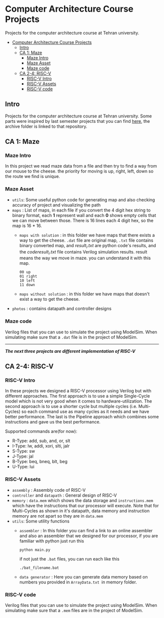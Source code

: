 # Computer Architecture Course Projects
Projects for the computer architecture course at Tehran university.

- [Computer Architecture Course Projects](#computer-architecture-course-projects)
  - [Intro](#intro)
  - [CA 1: Maze](#ca-1-maze)
    - [Maze Intro](#maze-intro)
    - [Maze Asset](#maze-asset)
    - [Maze code](#maze-code)
  - [CA 2-4: RISC-V](#ca-2-4-risc-v)
    - [RISC-V  Intro](#risc-v--intro)
    - [RISC-V Assets](#risc-v-assets)
    - [RISC-V code](#risc-v-code)

## Intro

Projects for the computer architecture course at Tehran university. Some parts were inspired by last semester projects that you can find [here](https://github.com/MisaghM/Computer-Architecture-Course-Projects), the archive folder is linked to that repository.

## CA 1: Maze

### Maze Intro
In this project we read maze data from a file and then try to find a way from our mouse to the cheese. the priority for moving is up, right, left, down so the route we find is unique.

### Maze Asset

- `utils`: Some useful python code for generating map and also checking accuracy of project and visualizing the path
- `maps` : List of maps, in each file if you convert the 4 digit hex string to binary format, each **1** represent wall and each **0** shows empty cells that we can move between those. There is 16 lines each 4 digit hex, so the map is 16 * 16.
    - `maps with solution` : in this folder we have maps that there exists a way to get the cheese. `.dat` file are original map, `.txt` file contains binary converted map, and $result_{i}.txt$ are python code's results, and the $code result_{i}.txt$ file contains Verilog simulation results. result means the way we move in maze. you can understand it with this map.

        ```text
        00 up
        01 right
        10 left
        11 down
        ```

    - `maps without solution` : in this folder we have maps that doesn't exist a way to get the cheese.
- `photos`    : contains datapath and controller designs

### Maze code

Verilog files that you can use to simulate the project using ModelSim. When simulating make sure that a `.dat` file is in the project of ModelSim.

---

***The next three projects are different implementation of RISC-V***
## CA 2-4: RISC-V
### RISC-V  Intro
In these projects we designed a RISC-V processor using Verilog but with different approaches. The first approach is to use a simple Single-Cycle model which is not very good when it comes to hardware-utilization. The second approach is to use a shorter cycle but multiple cycles (i.e. Multi-Cycles) so each command use as many cycles as it needs and we have better performance. The last is the Pipeline approach which combines some instructions and gave us the best performance.

Supported commands are(for now):

- R-Type: add, sub, and, or, slt
- I-Type: lw, addi, xori, slti, jalr
- S-Type: sw
- J-Type: jal
- B-Type: beq, bneq, blt, beg
- U-Type: lui

### RISC-V Assets

- `assembly`  : Assembly code of RISC-V
- `controller` and `datapath` : General design of RISC-V 
- `memory` : `data.mem` which shows the data storage and `instructions.mem` which have the instructions that our processor will execute. Note that for Multi-Cycles as shown in it's datapath, data memory and instruction memory are not apart so they are in `data.mem`
- `utils`: Some utility functions
    - `assembler` : In this folder you can find a link to an online assembler and also an assembler that we designed for our processor, if you are familiar with python just run this
  
        ```
        python main.py
        ```
        if not just the `.bat` files, you can run each like this

        ```
        ./bat_filename.bat
        ```
    - `data generator` : Here you can generate data memory based on numbers you provided in `ArrayData.txt `in memory folder.

### RISC-V code

Verilog files that you can use to simulate the project using ModelSim. When simulating make sure that a `.mem` files are in the project of ModelSim.
